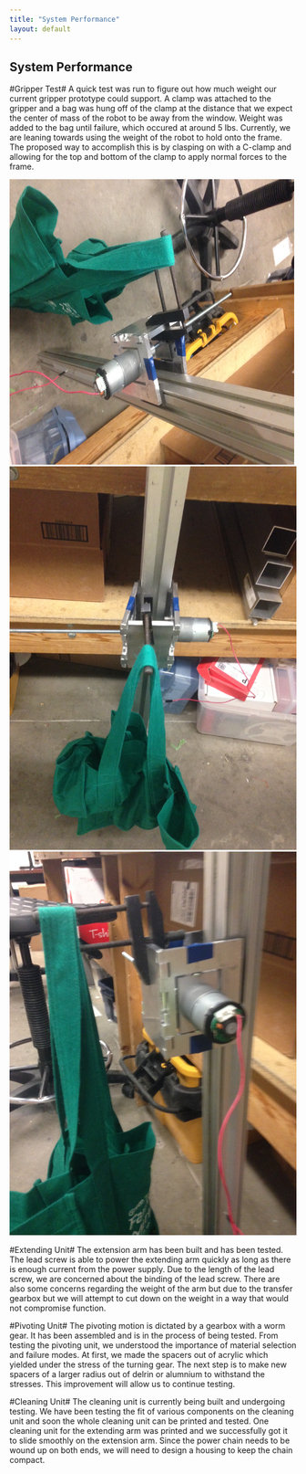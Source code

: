 ```yaml
---
title: "System Performance"
layout: default
---
```


## System Performance ##

#Gripper Test#
   A quick test was run to figure out how much weight our current gripper prototype could support.  A clamp was attached to the gripper and a bag was hung off of the clamp at the distance that we expect the center of mass of the robot to be away from the window.  Weight was added to the bag until failure, which occured at around 5 lbs. Currently, we are leaning towards using the weight of the robot to hold onto the frame. The proposed way to accomplish this is by clasping on with a C-clamp and allowing for the top and bottom of the clamp to apply normal forces to the frame. 
   
   <img src="../images/griptest1.JPG" width="500" height="500" style="image-orientation:90deg"/>
   <img src="../images/griptest2.JPG" />
   <img src="../images/griptest3.JPG" />

#Extending Unit#
   The extension arm has been built and has been tested. The lead screw is able to power the extending arm quickly as long as there is enough current from the power supply. Due to the length of the lead screw, we are concerned about the binding of the lead screw. There are also some concerns regarding the weight of the arm but due to the transfer gearbox but we will attempt to cut down on the weight in a way that would not compromise function.

#Pivoting Unit#
The pivoting motion is dictated by a gearbox with a worm gear. It has been assembled and is in the process of being tested. From testing the pivoting unit, we understood the importance of material selection and failure modes. At first, we made the spacers out of acrylic which yielded under the stress of the turning gear. The next step is to make new spacers of a larger radius out of delrin or alumnium to withstand the stresses. This improvement will allow us to continue testing.

#Cleaning Unit#
The cleaning unit is currently being built and undergoing testing. We have been testing the fit of various components on the cleaning unit and soon the whole cleaning unit can be printed and tested. One cleaning unit for the extending arm was printed and we successfully got it to slide smoothly on the extension arm. Since the power chain needs to be wound up on both ends, we will need to design a housing to keep the chain compact. 
